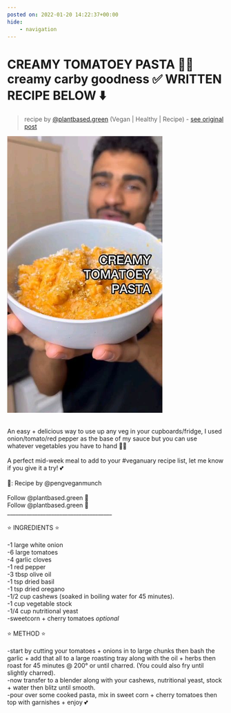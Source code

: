 ```yaml
---
posted on: 2022-01-20 14:22:37+00:00
hide:
    - navigation
---
```


# CREAMY TOMATOEY PASTA 🧴🍅 creamy carby goodness ✅ WRITTEN RECIPE BELOW ⬇️ 

> recipe by [@plantbased.green](https://www.instagram.com/plantbased.green/) 
(Vegan | Healthy | Recipe) - [see original post](https://instagram.com/p/CY9H8x2IvyA)

![](../img/plantbased.green_20-01-2022_1401.png)

\
An easy + delicious way to use up any veg in your cupboards/fridge, I used onion/tomato/red pepper as the base of my sauce but you can use whatever vegetables you have to hand ✋🏽 \
\
A perfect mid-week meal to add to your \#veganuary recipe list, let me know if you give it a try! 💕 \
\
📸: Recipe by @pengveganmunch\
\
Follow @plantbased.green 🙌\
Follow @plantbased.green 🙌\
______________________________________\
\
⭐️ INGREDIENTS ⭐️ \
\
-1 large white onion\
-6 large tomatoes \
-4 garlic cloves\
-1 red pepper\
-3 tbsp olive oil\
-1 tsp dried basil\
-1 tsp dried oregano \
-1/2 cup cashews (soaked in boiling water for 45 minutes).\
-1 cup vegetable stock\
-1/4 cup nutritional yeast\
-sweetcorn + cherry tomatoes *optional*\
\
⭐️ METHOD ⭐️ \
\
-start by cutting your tomatoes + onions in to large chunks then bash the garlic + add that all to a large roasting tray along with the oil + herbs then roast for 45 minutes @ 200° or until charred. (You could also fry until slightly charred).\
-now transfer to a blender along with your cashews, nutritional yeast, stock + water then blitz until smooth.\
-pour over some cooked pasta, mix in sweet corn + cherry tomatoes then top with garnishes + enjoy 💕 